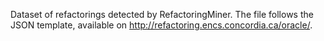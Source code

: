 Dataset of refactorings detected by RefactoringMiner. The file follows the JSON template, available on http://refactoring.encs.concordia.ca/oracle/.
